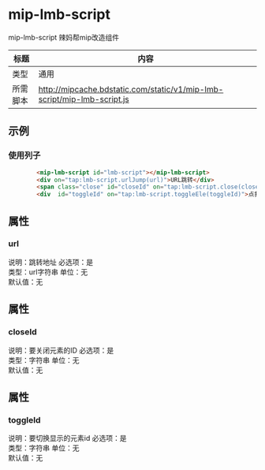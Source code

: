 # mip-lmb-script

mip-lmb-script 辣妈帮mip改造组件

标题|内容
----|----
类型|通用
所需脚本|http://mipcache.bdstatic.com/static/v1/mip-lmb-script/mip-lmb-script.js

## 示例

### 使用列子
```html
		<mip-lmb-script id="lmb-script"></mip-lmb-script>
		<div on="tap:lmb-script.urlJump(url)">URL跳转</div>
		<span class="close" id="closeId" on="tap:lmb-script.close(closeId)">点我关闭×</span>
		<div  id="toggleId" on="tap:lmb-script.toggleEle(toggleId)">点我切换显示×××</div>
```

## 属性
### url

说明：跳转地址
必选项：是   
类型：url字符串
单位：无   
默认值：无   


## 属性
### closeId
说明：要关闭元素的ID
必选项：是   
类型：字符串
单位：无   
默认值：无   



## 属性
### toggleId

说明：要切换显示的元素id
必选项：是   
类型：字符串
单位：无   
默认值：无   








